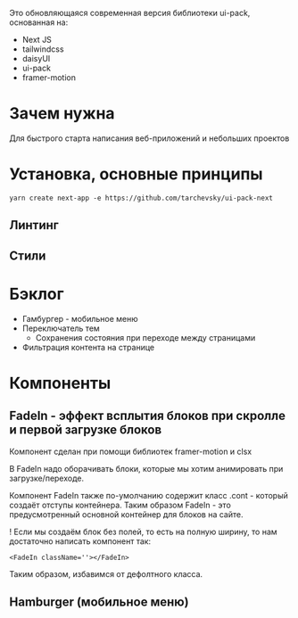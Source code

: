 Это обновляющаяся современная версия библиотеки ui-pack, основанная на:

- Next JS
- tailwindcss
- daisyUI
- ui-pack
- framer-motion

# Зачем нужна

Для быстрого старта написания веб-приложений и небольших проектов

# Установка, основные принципы

```shell
yarn create next-app -e https://github.com/tarchevsky/ui-pack-next
```

## Линтинг



## Стили

# Бэклог

- Гамбургер - мобильное меню
- Переключатель тем
  - Сохранения состояния при переходе между страницами
- Фильтрация контента на странице

# Компоненты

## FadeIn - эффект всплытия блоков при скролле и первой загрузке блоков

Компонент сделан при помощи библиотек framer-motion и clsx

В FadeIn надо оборачивать блоки, которые мы хотим анимировать при загрузке/переходе.

Компонент FadeIn также по-умолчанию содержит класс .cont - который создаёт отступы контейнера. Таким образом FadeIn - это предусмотренный основной контейнер для блоков на сайте.

! Если мы создаём блок без полей, то есть на полную ширину, то нам достаточно написать компонент так:

```tsx
<FadeIn className=''></FadeIn>
```

Таким образом, избавимся от дефолтного класса.

## Hamburger (мобильное меню)
